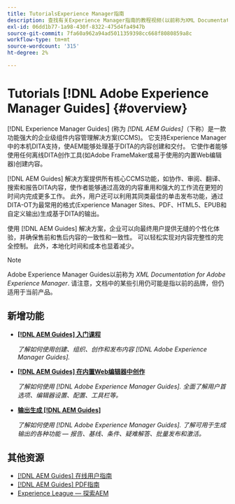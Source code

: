 ```yaml
---
title: TutorialsExperience Manager指南
description: 查找有关Experience Manager指南的教程视频(以前称为XML Documentation for Adobe Experience Manager)。 了解本机DITA支持和结构化创作在Experience Manager中的应用。
exl-id: 06dd1b77-1a98-430f-8322-475d4fa4947b
source-git-commit: 7fa60a962a94ad5011359398cc668f8080859a8c
workflow-type: tm+mt
source-wordcount: '315'
ht-degree: 2%

---
```


# Tutorials [!DNL Adobe Experience Manager Guides] {#overview}

[!DNL Experience Manager Guides] (称为 _[!DNL AEM Guides]_（下称）是一款功能强大的企业级组件内容管理解决方案(CCMS)。 它支持Experience Manager中的本机DITA支持，使AEM能够处理基于DITA的内容创建和交付。 它使作者能够使用任何离线DITA创作工具(如Adobe FrameMaker或易于使用的内置Web编辑器)创建内容。

[!DNL AEM Guides] 解决方案提供所有核心CCMS功能，如协作、审阅、翻译、搜索和报告DITA内容，使作者能够通过高效的内容重用和强大的工作流在更短的时间内完成更多工作。 此外，用户还可以利用其同类最佳的单击发布功能，通过DITA-OT为最常用的格式(Experience Manager Sites、PDF、HTML5、EPUB和自定义输出)生成基于DITA的输出。

使用 [!DNL AEM Guides] 解决方案，企业可以向最终用户提供无缝的个性化体验，并确保售前和售后内容的一致性和一致性。 可以轻松实现对内容完整性的完全控制。 此外，本地化时间和成本也显着减少。

>[!NOTE]
> 
> Adobe Experience Manager Guides以前称为 _XML Documentation for Adobe Experience Manager_. 请注意，文档中的某些引用仍可能是指以前的品牌，但仍适用于当前产品。

## 新增功能

* **[[!DNL AEM Guides] 入门课程](../courses/course-1/overview.md)**

   _了解如何使用创建、组织、创作和发布内容 [!DNL Adobe Experience Manager Guides]._


* **[[!DNL AEM Guides] 在内置Web编辑器中创作](../courses/course-3/overview.md)**

   _了解如何使用  [!DNL Adobe Experience Manager Guides]. 全面了解用户首选项、编辑器设置、配置、工具栏等。_

* **[输出生成 [!DNL AEM Guides]](../courses/course-2/overview.md)**

   _了解如何使用 [!DNL Adobe Experience Manager Guides]. 了解可用于生成输出的各种功能 — 报告、基线、条件、疑难解答、批量发布和激活。_


<!--

Dummy links cause validation to fail

## Staff Picks

<table>
<tr>
  <td>
    <a href="#">
      <img alt="400 x 225px" src="myimage.png" />
    </a>
    <div>
      <a href="#">
    <strong>Enablement Content 1</strong>
    </a>
    </div>
    <p>
    <em>A brief description of enablement content.</em>
    <p>
  </td>
   <td>
    <a href="#">
      <img alt="400 x 225px" src="myimage.png" />
    </a>
    <div>
      <a href="#">
    <strong>Enablement Content 1</strong>
    </a>
    </div>
    <p>
    <em>A brief description of enablement content.</em>
    <p>
  </td>
  <td>
    <a href="#">
      <img alt="400 x 225px" src="myimage.png" />
    </a>
    <div>
      <a href="#">
    <strong>Enablement Content 1</strong>
    </a>
    </div>
    <p>
    <em>A brief description of enablement content.</em>
    <p>
  </td>
</tr>
</table>

-->


## 其他资源

* [[!DNL AEM Guides] 在线用户指南](https://help.adobe.com/en_US/xml-documentation-for-adobe-experience-manager/index.html)
* [[!DNL AEM Guides] PDF指南](https://helpx.adobe.com/support/xml-documentation-for-experience-manager.html)
* [Experience League — 探索AEM](https://experienceleague.adobe.com/#recommended/solutions/experience-manager)
